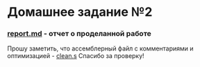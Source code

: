 # Домашнее задание №2

### [report.md](https://github.com/1rlan/csaihw/blob/master/homework%20%E2%84%962/report.md) - отчет о проделанной работе

Прошу заметить, что ассемблерный файл с комментариями и оптимизацией - [clean.s](https://github.com/1rlan/csaihw/blob/master/homework%20%E2%84%962/clean.s)
Спасибо за проверку!